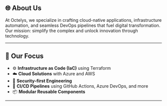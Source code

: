 ## 🌐 About Us

At Octelys, we specialize in crafting cloud-native applications, infrastructure automation, and seamless DevOps pipelines that fuel digital transformation. Our mission: simplify the complex and unlock innovation through technology.

---

## 🧰 Our Focus

- ⚙️ **Infrastructure as Code (IaC)** using Terraform
- ☁️ **Cloud Solutions** with Azure and AWS
- 🔐 **Security-first Engineering**
- 🧪 **CI/CD Pipelines** using GitHub Actions, Azure DevOps, and more
- 📦 **Modular Reusable Components**

---
